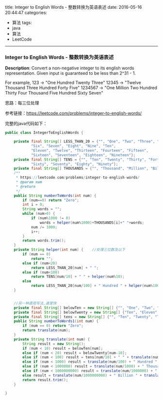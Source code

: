 




title: Integer to English Words - 整数转换为英语表述
date: 2016-05-16 20:44:47
categories: 
- 算法
tags: 
- java
- 算法
- LeetCode
<!--updated: 2016-05-16 21:40:47-->
---

### Integer to English Words - 整数转换为英语表述
**Description**: Convert a non-negative integer to its english words representation. Given input is guaranteed to be less than 2^31 - 1.

For example,
 123 -> "One Hundred Twenty Three"
 12345 -> "Twelve Thousand Three Hundred Forty Five"
 1234567 -> "One Million Two Hundred Thirty Four Thousand Five Hundred Sixty Seven"

思路：每三位处理

参考链接：https://leetcode.com/problems/integer-to-english-words/

完整的java代码如下：

```java
public class IntegerToEnglishWords {

    private final String[] LESS_THAN_20 = {"", "One", "Two", "Three", "Four", "Five",
            "Six", "Seven", "Eight", "Nine", "Ten",
            "Eleven", "Twelve", "Thirteen", "Fourteen", "Fifteen",
            "Sixteen", "Seventeen", "Eighteen", "Nineteen"};
    private final String[] TENS = {"", "Ten", "Twenty", "Thirty", "Forty", "Fifty",
            "Sixty", "Seventy", "Eighty", "Ninety"};
    private final String[] THOUSANDS = {"", "Thousand", "Million", "Billion"};
    /**
     * https://leetcode.com/problems/integer-to-english-words/
     * @param num
     * @return
     */
    public String numberToWords(int num) {
        if (num==0) return "Zero";
        int i = 0;
        String words = "";
        while (num>0) {
            if (num%1000 != 0)
                words = helper(num%1000)+THOUSANDS[i]+" "+words;
            num /= 1000;
            i++;
        }
        return words.trim();
    }
    private String helper(int num) {    //处理三位数及以下
        if (num == 0)
            return "";
        else if (num<20)
            return LESS_THAN_20[num] + " ";
        else if (num<100)
            return TENS[num/10] + " " + helper(num%10);
        else
            return LESS_THAN_20[num/100] + " Hundred " + helper(num%100);
    }


    //另一种直观写法,速度快
    private final String[] belowTen = new String[] {"", "One", "Two", "Three", "Four", "Five", "Six", "Seven", "Eight", "Nine"};
    private final String[] belowTwenty = new String[] {"Ten", "Eleven", "Twelve", "Thirteen", "Fourteen", "Fifteen", "Sixteen", "Seventeen", "Eighteen", "Nineteen"};
    private final String[] tens = new String[] {"", "Ten", "Twenty", "Thirty", "Forty", "Fifty", "Sixty", "Seventy", "Eighty", "Ninety"};
    public String numberToWords1(int num) {
        if (num == 0) return "Zero";
        return translate(num);
    }
    private String translate(int num) {
        String result = new String();
        if (num < 10) result = belowTen[num];
        else if (num < 20) result = belowTwenty[num-10];
        else if (num < 100) result = tens[num/10] + " " + translate(num%10);
        else if (num < 1000) result = translate(num/100) + " Hundred " +  translate(num%100);
        else if (num < 1000000) result = translate(num/1000) + " Thousand " +  translate(num%1000);
        else if (num < 1000000000) result = translate(num/1000000) + " Million " +  translate(num%1000000);
        else result = translate(num/1000000000) + " Billion " + translate(num%1000000000);
        return result.trim();
    }

}
```
